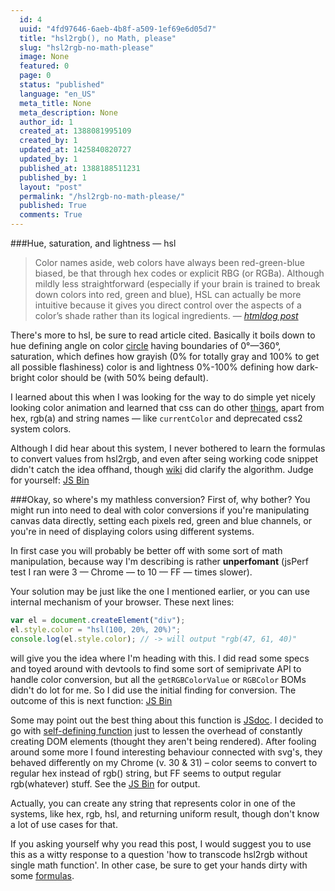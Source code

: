 ```yaml
---
  id: 4
  uuid: "4fd97646-6aeb-4b8f-a509-1ef69e6d05d7"
  title: "hsl2rgb(), no Math, please"
  slug: "hsl2rgb-no-math-please"
  image: None
  featured: 0
  page: 0
  status: "published"
  language: "en_US"
  meta_title: None
  meta_description: None
  author_id: 1
  created_at: 1388081995109
  created_by: 1
  updated_at: 1425840820727
  updated_by: 1
  published_at: 1388188511231
  published_by: 1
  layout: "post"
  permalink: "/hsl2rgb-no-math-please/"
  published: True
  comments: True
---
```

###Hue, saturation, and lightness — hsl

>Color names aside, web colors have always been red-green-blue biased, be that through hex codes or explicit RBG (or RGBa). Although mildly less straightforward (especially if your brain is trained to break down colors into red, green and blue), HSL can actually be more intuitive because it gives you direct control over the aspects of a color’s shade rather than its logical ingredients.
> — <cite>[htmldog post](http://www.htmldog.com/guides/css/advanced/colors/)</cite>

There's more to hsl, be sure to read article cited. Basically it boils down to hue defining angle on color [circle](http://www.workwithcolor.com/hsl-color-picker-01.htm) having boundaries of 0°—360°, saturation, which defines how grayish (0% for totally gray and 100% to get all possible flashiness) color is and lightness 0%-100% defining how dark-bright color should be (with 50% being default).

I learned about this when I was looking for the way to do simple yet nicely looking color animation and learned that css can do other [things](http://www.w3.org/TR/css3-color/), apart from hex, rgb(a) and string names — like `currentColor` and deprecated css2 system colors. 

Although I did hear about this system, I never bothered to learn the formulas to convert values from hsl2rgb, and even after seing working code snippet didn't catch the idea offhand, though [wiki](https://en.wikipedia.org/wiki/HSL_and_HSV#Converting_to_RGB) did clarify the algorithm. Judge for yourself: <a class="jsbin-embed" href="http://jsbin.com/EWOlEZut/1/embed?js,output">JS Bin</a><script src="http://static.jsbin.com/js/embed.js"></script>

###Okay, so where's my mathless conversion?
First of, why bother? You might run into need to deal with color conversions if you're manipulating canvas data directly, setting each pixels red, green and blue channels, or you're in need of displaying colors using different systems. 

In first case you will probably be better off with some sort of math manipulation, because way I'm describing is rather **unperfomant** (jsPerf test I ran were 3 — Chrome — to 10 — FF — times slower).

Your solution may be just like the one I mentioned earlier, or you can use internal mechanism of your browser. These next lines:
```javascript
var el = document.createElement("div");
el.style.color = "hsl(100, 20%, 20%)";
console.log(el.style.color); // -> will output "rgb(47, 61, 40)"
```
will give you the idea where I'm heading with this.
I did read some specs and toyed around with devtools to find some sort of semiprivate API to handle color conversion, but all the `getRGBColorValue` or `RGBColor` BOMs didn't do lot for me.
So I did use the initial finding for conversion. The outcome of this is next function:
<a class="jsbin-embed" href="http://jsbin.com/OBOKUPuK/2/embed?js,output">JS Bin</a><script src="http://static.jsbin.com/js/embed.js"></script>

Some may point out the best thing about this function is [JSdoc](http://en.wikipedia.org/wiki/JSDoc). I decided to go with [self-defining function](http://stackoverflow.com/questions/19085395/self-defining-functionalso-called-lazy-function-definition-when-using-function) just to lessen the overhead of constantly creating DOM elements (thought they aren't being rendered).
After fooling around some more I found interesting behaviour connected with svg's, they behaved differently on my Chrome (v. 30 & 31) – color seems to convert to regular hex instead of rgb() string, but FF seems to output regular rgb(whatever) stuff. See the <a class="jsbin-embed" href="http://jsbin.com/EJAgaqO/2/embed?js,output">JS Bin</a><script src="http://static.jsbin.com/js/embed.js"></script> for output.

Actually, you can create any string that represents color in one of the systems, like hex, rgb, hsl, and returning uniform result, though don't know a lot of use cases for that.

If you asking yourself why you read this post, I would suggest you to use this as a witty response to a question 'how to transcode hsl2rgb without single math function'. In other case, be sure to get your hands dirty with some  [formulas](http://stackoverflow.com/questions/2353211/hsl-to-rgb-color-conversion/17002040). 

